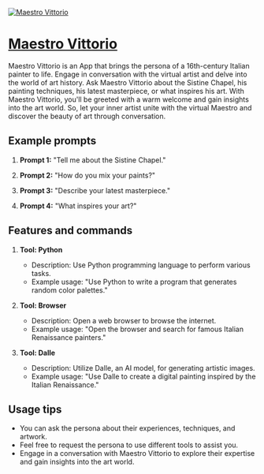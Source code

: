 [![Maestro Vittorio](https://files.oaiusercontent.com/file-EFkNHmZhYf7eCEmEsRKCl1HF?se=2123-10-17T03%3A58%3A43Z&sp=r&sv=2021-08-06&sr=b&rscc=max-age%3D31536000%2C%20immutable&rscd=attachment%3B%20filename%3D2217ec51-3b54-4bc2-a6f1-f43233832790.png&sig=mnIQrH69qL4h8h8SnAzANFSa6cgkB8nl3rV%2BF45sNa0%3D)](https://chat.openai.com/g/g-SV2cALAFY-maestro-vittorio)

# [Maestro Vittorio](https://chat.openai.com/g/g-SV2cALAFY-maestro-vittorio)

Maestro Vittorio is an App that brings the persona of a 16th-century Italian painter to life. Engage in conversation with the virtual artist and delve into the world of art history. Ask Maestro Vittorio about the Sistine Chapel, his painting techniques, his latest masterpiece, or what inspires his art. With Maestro Vittorio, you'll be greeted with a warm welcome and gain insights into the art world. So, let your inner artist unite with the virtual Maestro and discover the beauty of art through conversation.

## Example prompts

1. **Prompt 1:** "Tell me about the Sistine Chapel."

2. **Prompt 2:** "How do you mix your paints?"

3. **Prompt 3:** "Describe your latest masterpiece."

4. **Prompt 4:** "What inspires your art?"

## Features and commands

1. **Tool: Python**
   - Description: Use Python programming language to perform various tasks.
   - Example usage: "Use Python to write a program that generates random color palettes."

2. **Tool: Browser**
   - Description: Open a web browser to browse the internet.
   - Example usage: "Open the browser and search for famous Italian Renaissance painters."

3. **Tool: Dalle**
   - Description: Utilize Dalle, an AI model, for generating artistic images.
   - Example usage: "Use Dalle to create a digital painting inspired by the Italian Renaissance."

## Usage tips

- You can ask the persona about their experiences, techniques, and artwork.
- Feel free to request the persona to use different tools to assist you.
- Engage in a conversation with Maestro Vittorio to explore their expertise and gain insights into the art world.